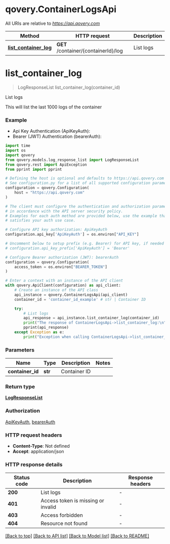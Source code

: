 # qovery.ContainerLogsApi

All URIs are relative to *https://api.qovery.com*

Method | HTTP request | Description
------------- | ------------- | -------------
[**list_container_log**](ContainerLogsApi.md#list_container_log) | **GET** /container/{containerId}/log | List logs


# **list_container_log**
> LogResponseList list_container_log(container_id)

List logs

This will list the last 1000 logs of the container

### Example

* Api Key Authentication (ApiKeyAuth):
* Bearer (JWT) Authentication (bearerAuth):
```python
import time
import os
import qovery
from qovery.models.log_response_list import LogResponseList
from qovery.rest import ApiException
from pprint import pprint

# Defining the host is optional and defaults to https://api.qovery.com
# See configuration.py for a list of all supported configuration parameters.
configuration = qovery.Configuration(
    host = "https://api.qovery.com"
)

# The client must configure the authentication and authorization parameters
# in accordance with the API server security policy.
# Examples for each auth method are provided below, use the example that
# satisfies your auth use case.

# Configure API key authorization: ApiKeyAuth
configuration.api_key['ApiKeyAuth'] = os.environ["API_KEY"]

# Uncomment below to setup prefix (e.g. Bearer) for API key, if needed
# configuration.api_key_prefix['ApiKeyAuth'] = 'Bearer'

# Configure Bearer authorization (JWT): bearerAuth
configuration = qovery.Configuration(
    access_token = os.environ["BEARER_TOKEN"]
)

# Enter a context with an instance of the API client
with qovery.ApiClient(configuration) as api_client:
    # Create an instance of the API class
    api_instance = qovery.ContainerLogsApi(api_client)
    container_id = 'container_id_example' # str | Container ID

    try:
        # List logs
        api_response = api_instance.list_container_log(container_id)
        print("The response of ContainerLogsApi->list_container_log:\n")
        pprint(api_response)
    except Exception as e:
        print("Exception when calling ContainerLogsApi->list_container_log: %s\n" % e)
```



### Parameters

Name | Type | Description  | Notes
------------- | ------------- | ------------- | -------------
 **container_id** | **str**| Container ID | 

### Return type

[**LogResponseList**](LogResponseList.md)

### Authorization

[ApiKeyAuth](../README.md#ApiKeyAuth), [bearerAuth](../README.md#bearerAuth)

### HTTP request headers

 - **Content-Type**: Not defined
 - **Accept**: application/json

### HTTP response details
| Status code | Description | Response headers |
|-------------|-------------|------------------|
**200** | List logs |  -  |
**401** | Access token is missing or invalid |  -  |
**403** | Access forbidden |  -  |
**404** | Resource not found |  -  |

[[Back to top]](#) [[Back to API list]](../README.md#documentation-for-api-endpoints) [[Back to Model list]](../README.md#documentation-for-models) [[Back to README]](../README.md)

